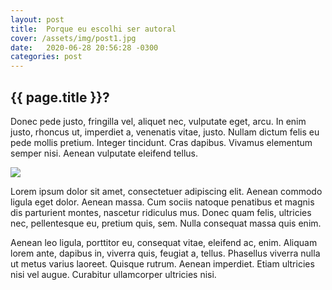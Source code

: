 ```yaml
---
layout: post
title:  Porque eu escolhi ser autoral
cover: /assets/img/post1.jpg
date:   2020-06-28 20:56:28 -0300
categories: post
---
```


## {{ page.title }}?

Donec pede justo, fringilla vel, aliquet nec, vulputate eget, arcu. In enim justo, rhoncus ut, imperdiet a, venenatis vitae, justo. Nullam dictum felis eu pede mollis pretium. Integer tincidunt. Cras dapibus. Vivamus elementum semper nisi. Aenean vulputate eleifend tellus.

<img src="https://images.unsplash.com/photo-1510229681557-8489ef190a94?ixlib=rb-0.3.5&ixid=eyJhcHBfaWQiOjEyMDd9&s=b79de1a44f85cd65d299c4667cc0a29f&auto=format&fit=crop&w=900&q=80">

Lorem ipsum dolor sit amet, consectetuer adipiscing elit. Aenean commodo ligula eget dolor. Aenean massa. Cum sociis natoque penatibus et magnis dis parturient montes, nascetur ridiculus mus. Donec quam felis, ultricies nec, pellentesque eu, pretium quis, sem. Nulla consequat massa quis enim.

Aenean leo ligula, porttitor eu, consequat vitae, eleifend ac, enim. Aliquam lorem ante, dapibus in, viverra quis, feugiat a, tellus. Phasellus viverra nulla ut metus varius laoreet. Quisque rutrum. Aenean imperdiet. Etiam ultricies nisi vel augue. Curabitur ullamcorper ultricies nisi.
